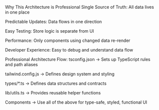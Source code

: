 Why This Architecture is Professional
Single Source of Truth: All data lives in one place

Predictable Updates: Data flows in one direction

Easy Testing: Store logic is separate from UI

Performance: Only components using changed data re-render

Developer Experience: Easy to debug and understand data flow




Professional Architecture Flow:
tsconfig.json → Sets up TypeScript rules and path aliases

tailwind.config.js → Defines design system and styling

types/*.ts → Defines data structures and contracts

lib/utils.ts → Provides reusable helper functions

Components → Use all of the above for type-safe, styled, functional UI
